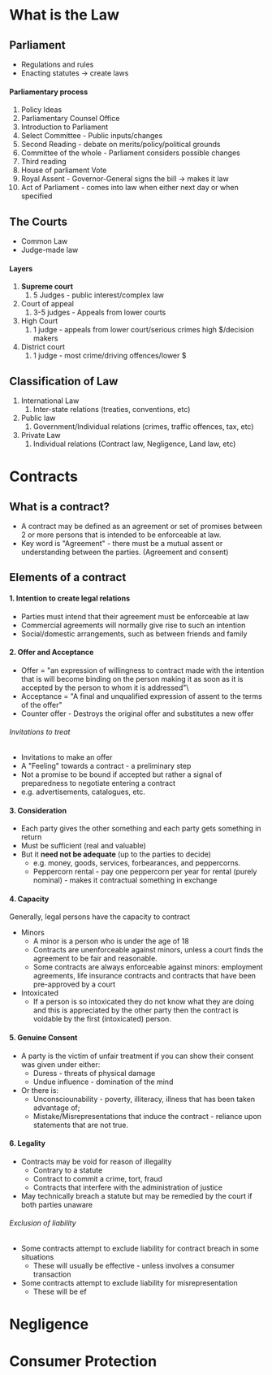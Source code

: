 # What is the Law
## Parliament
- Regulations and rules
- Enacting statutes -> create laws
#### Parliamentary process
1. Policy Ideas 
2. Parliamentary Counsel Office
3. Introduction to Parliament
4. Select Committee - Public inputs/changes
5. Second Reading - debate on merits/policy/political grounds
6. Committee of the whole - Parliament considers possible changes
7. Third reading 
8. House of parliament Vote
9. Royal Assent - Governor-General signs the bill -> makes it law
10. Act of Parliament - comes into law when either next day or when specified

## The Courts
- Common Law
- Judge-made law
#### Layers
1. **Supreme court**
	1. 5 Judges - public interest/complex law
2. Court of appeal
	1. 3-5 judges - Appeals from lower courts
3. High Court 
	1. 1 judge - appeals from lower court/serious crimes high $/decision makers
4. District court 
	1. 1 judge - most crime/driving offences/lower $

## Classification of Law
1. International Law
	1. Inter-state relations (treaties, conventions, etc)
2. Public law
	1. Government/Individual relations (crimes, traffic offences, tax, etc)
3. Private Law
	1. Individual relations (Contract law, Negligence, Land law, etc)

# Contracts
## What is a contract?
- A contract may be defined as an agreement or set of promises between 2 or more persons that is intended to be enforceable at law.
- Key word is "Agreement" - there must be a mutual assent or understanding between the parties. (Agreement and consent)
## Elements of a contract
#### 1. Intention to create legal relations
 - Parties must intend that their agreement must be enforceable at law
 - Commercial agreements will normally give rise to such an intention
 - Social/domestic arrangements, such as between friends and family
#### 2. Offer and Acceptance
- Offer = "an expression of willingness to contract made with the intention that is will become binding on the person making it as soon as it is accepted by the person to whom it is addressed"\
- Acceptance = "A final and unqualified expression of assent to the terms of the offer"
- Counter offer - Destroys the original offer and substitutes a new offer
###### Invitations to treat
- Invitations to make an offer
- A "Feeling" towards a contract - a preliminary step
- Not a promise to be bound if accepted but rather a signal of preparedness to negotiate entering a contract
- e.g. advertisements, catalogues, etc.

#### 3. Consideration 
 - Each party gives the other something and each party gets something in return
 - Must be sufficient (real and valuable)
 - But it **need not be adequate** (up to the parties to decide)
	 - e.g. money, goods, services, forbearances, and peppercorns.
	 - Peppercorn rental - pay one peppercorn per year for rental (purely nominal) - makes it contractual something in exchange
#### 4. Capacity
Generally, legal persons have the capacity to contract
- Minors
	- A minor is a person who is under the age of 18
	- Contracts are unenforceable against minors, unless a court finds the agreement to be fair and reasonable.
	- Some contracts are always enforceable against minors: employment agreements, life insurance contracts and contracts that have been pre-approved by a court
- Intoxicated
	- If a person is so intoxicated they do not know what they are doing and this is appreciated by the other party then the contract is voidable by the first (intoxicated) person.
#### 5. Genuine Consent
- A party is the victim of unfair treatment if you can show their consent was given under either:
	- Duress - threats of physical damage
	- Undue influence - domination of the mind
- Or there is:
	- Unconsciounability - poverty, illiteracy, illness that has been taken advantage of;
	-  Mistake/Misrepresentations that induce the contract - reliance upon statements that are not true.
#### 6. Legality
- Contracts may be void for reason of illegality
	- Contrary to a statute
	- Contract to commit a crime, tort, fraud
	- Contracts that interfere with the administration of justice
- May technically breach a statute but may be remedied by the court if both parties unaware
###### Exclusion of liability
- Some contracts attempt to exclude liability for contract breach in some situations
	- These will usually be effective - unless involves a consumer transaction
- Some contracts attempt to exclude liability for misrepresentation
	- These will be ef
# Negligence
# Consumer Protection
